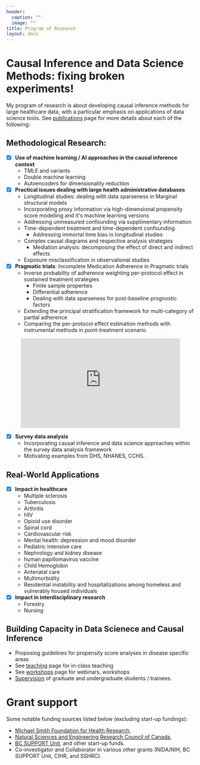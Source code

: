 ```yaml
---
header:
  caption: ""
  image: ""
title: Program of Research 
layout: docs
---
```


# Causal Inference and Data Science Methods: fixing broken experiments!

My program of research is about developing causal inference methods for large healthcare data, with a particular emphasis on applications of data science tools. See [publications](/publication/) page for more details about each of the following:

## Methodological Research: 

- [x] **Use of machine learning / AI approaches in the causal inference context**
  - TMLE and variants
  - Double machine learning
  - Autoencoders for dimensionality reduction
- [x] **Practical issues dealing with large health administrative databases**
  - Longitudinal studies: dealing with data sparseness in Marginal structural models
  - Incorporating proxy information via high-dimensional propensity score modelling and it's machine learning versions
  - Addressing unmeasured confounding via supplimentary information
  - Time-dependent treatment and time-dependent confounding
    - Addressing immortal time bias in longitudinal studies   
  - Complex causal diagrams and respective analysis strategies
    - Mediation analysis: decomposing the effect of direct and indirect effects
  - Exposure misclassification in observational studies  
- [x] **Pragmatic trials**: Incomplete Medication Adherence in Pragmatic trials
  - Inverse probability of adherence weighting per-protocol effect in sustained treatment strategies
    - Finite sample properties 
    - Differential adherence
    - Dealing with data sparseness for post-baseline prognostic factors
  - Extending the principal stratification framework for multi-category of partial adherence
  - Comparing the per-protocol effect estimation methods with instrumental methods in point-treatment scenario

<p align="center">
	<iframe width=427 height=240 src="https://www.youtube.com/embed/ur1etAewqHA?html5=1" frameborder="0" allowfullscreen></iframe><br/>
</p>

- [x] **Survey data analysis**
  - Incorporating causal inference and data science approaches within the survey data analysis framework
  - Motivating examples from DHS, NHANES, CCHS.

## Real-World Applications 

- [x] **Impact in healthcare**
  - Multiple sclerosis
  - Tuberculosis
  - Arthritis
  - HIV
  - Opioid use disorder
  - Spinal cord
  - Cardiovascular risk
  - Mental health: depression and mood disorder
  - Pediatric intensive care
  - Nephrology and kidney disease
  - human papillomavirus vaccine
  - Child Hemoglobin
  - Antenatal care
  - Multimorbidity
  - Residential instability and hospitalizations among homeless and vulnerably housed individuals
- [x] **Impact in interdisciplinary research**
  - Forestry 
  - Nursing

## Building Capacity in Data Scienece and Causal Inference

- Proposing guidelines for propensity score analyses in disease specific areas
- See [teaching](/Teaching/) page for in-class teaching
- See [workshops](/workshops/) page for webinars, workshops
- [Supervision](/Supervision/) of graduate and undergraduate students / trainees.

# Grant support

Some notable funding sources listed below (excluding start-up fundings):

- [Michael Smith Foundation for Health Research](https://www.msfhr.org/causal-inference-framework-analyzing-large-administrative-healthcare-databases-focus-multiple), 
- [Natural Sciences and Engineering Research Council of Canada](https://www.nserc-crsng.gc.ca/ase-oro/Details-Detailles_eng.asp?id=655112), 
- [BC SUPPORT Unit](https://bcsupportunit.ca/real-world-clinical-trials-project-themes), and other start-up funds.
- Co-investigator and Collaborator in various other grants (NIDA/NIH, BC SUPPORT Unit, CIHR, and SSHRC). 
